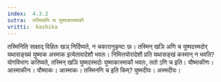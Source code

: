 ```yaml
---
index:  4.3.2
sutra:  तस्मिन्नणि च युष्माकास्माकौ
vritti:  kashika 
---
```


तस्मिनिति साक्षाद् विहितः खञ् निर्दिष्यते, न चकारानुकृष्टः छः। तस्मिन् खञि अणि च युष्मदस्मदोर् यथासङ्ख्यं युष्माक अस्माक इत्येतावादेशौ भवतः। निमित्तयोरादेशौ प्रति यथासङ्खं कस्मान् न भवति? योगविभागः करिष्यते, तस्मिन् खञि युष्मदस्मदोः युष्माकास्माकौ भवतः, ततो ऽणि च इति। यौष्माकीणः। आस्माकीनः। यौष्माकः। आस्माकः। तस्मिनणि च इति किम्? युष्मदीयः। अस्मदीयः।


